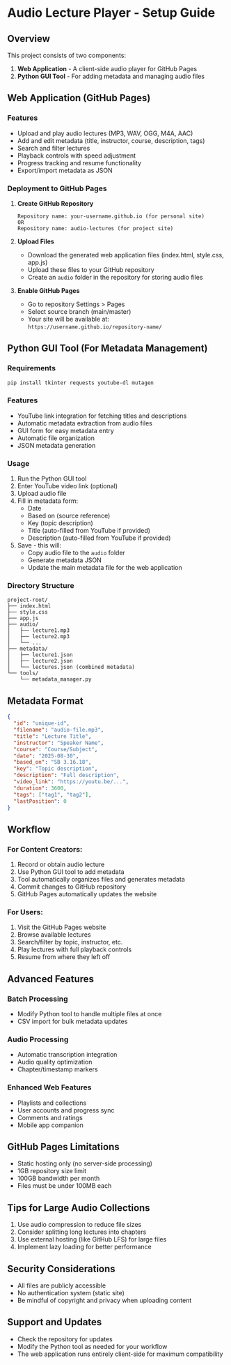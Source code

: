 # Audio Lecture Player - Setup Guide

## Overview
This project consists of two components:
1. **Web Application** - A client-side audio player for GitHub Pages
2. **Python GUI Tool** - For adding metadata and managing audio files

## Web Application (GitHub Pages)

### Features
- Upload and play audio lectures (MP3, WAV, OGG, M4A, AAC)
- Add and edit metadata (title, instructor, course, description, tags)
- Search and filter lectures
- Playback controls with speed adjustment
- Progress tracking and resume functionality
- Export/import metadata as JSON

### Deployment to GitHub Pages

1. **Create GitHub Repository**
   ```
   Repository name: your-username.github.io (for personal site)
   OR
   Repository name: audio-lectures (for project site)
   ```

2. **Upload Files**
   - Download the generated web application files (index.html, style.css, app.js)
   - Upload these files to your GitHub repository
   - Create an `audio` folder in the repository for storing audio files

3. **Enable GitHub Pages**
   - Go to repository Settings > Pages
   - Select source branch (main/master)
   - Your site will be available at: `https://username.github.io/repository-name/`

## Python GUI Tool (For Metadata Management)

### Requirements
```bash
pip install tkinter requests youtube-dl mutagen
```

### Features
- YouTube link integration for fetching titles and descriptions
- Automatic metadata extraction from audio files
- GUI form for easy metadata entry
- Automatic file organization
- JSON metadata generation

### Usage
1. Run the Python GUI tool
2. Enter YouTube video link (optional)
3. Upload audio file
4. Fill in metadata form:
   - Date
   - Based on (source reference)
   - Key (topic description)
   - Title (auto-filled from YouTube if provided)
   - Description (auto-filled from YouTube if provided)
5. Save - this will:
   - Copy audio file to the `audio` folder
   - Generate metadata JSON
   - Update the main metadata file for the web application

### Directory Structure
```
project-root/
├── index.html
├── style.css
├── app.js
├── audio/
│   ├── lecture1.mp3
│   ├── lecture2.mp3
│   └── ...
├── metadata/
│   ├── lecture1.json
│   ├── lecture2.json
│   └── lectures.json (combined metadata)
└── tools/
    └── metadata_manager.py
```

## Metadata Format
```json
{
  "id": "unique-id",
  "filename": "audio-file.mp3",
  "title": "Lecture Title",
  "instructor": "Speaker Name",
  "course": "Course/Subject",
  "date": "2025-08-30",
  "based_on": "SB 3.16.18",
  "key": "Topic description",
  "description": "Full description",
  "video_link": "https://youtu.be/...",
  "duration": 3600,
  "tags": ["tag1", "tag2"],
  "lastPosition": 0
}
```

## Workflow

### For Content Creators:
1. Record or obtain audio lecture
2. Use Python GUI tool to add metadata
3. Tool automatically organizes files and generates metadata
4. Commit changes to GitHub repository
5. GitHub Pages automatically updates the website

### For Users:
1. Visit the GitHub Pages website
2. Browse available lectures
3. Search/filter by topic, instructor, etc.
4. Play lectures with full playback controls
5. Resume from where they left off

## Advanced Features

### Batch Processing
- Modify Python tool to handle multiple files at once
- CSV import for bulk metadata updates

### Audio Processing
- Automatic transcription integration
- Audio quality optimization
- Chapter/timestamp markers

### Enhanced Web Features
- Playlists and collections
- User accounts and progress sync
- Comments and ratings
- Mobile app companion

## GitHub Pages Limitations
- Static hosting only (no server-side processing)
- 1GB repository size limit
- 100GB bandwidth per month
- Files must be under 100MB each

## Tips for Large Audio Collections
1. Use audio compression to reduce file sizes
2. Consider splitting long lectures into chapters
3. Use external hosting (like GitHub LFS) for large files
4. Implement lazy loading for better performance

## Security Considerations
- All files are publicly accessible
- No authentication system (static site)
- Be mindful of copyright and privacy when uploading content

## Support and Updates
- Check the repository for updates
- Modify the Python tool as needed for your workflow
- The web application runs entirely client-side for maximum compatibility